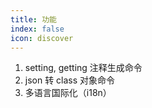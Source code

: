 ```yaml
---
title: 功能
index: false
icon: discover
---
```


1. setting, getting 注释生成命令
2. json 转 class 对象命令
3. 多语言国际化（i18n）